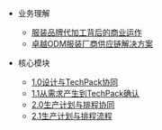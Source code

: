 * 业务理解
  * [服装品牌代加工背后的商业运作](docs/10.服装品牌代加工背后的商业运作.md)
  * [卓越ODM服装厂商供应链解决方案](docs/20.卓越ODM服装厂商供应链解决方案.md)

* 核心模块
  * [1.0设计与TechPack协同](docs/40-100.设计与TechPack协同细化.md)
  * [1.1从需求产生到TechPack确认](docs/40-120.从需求产生到TechPack确认.md)
  * [2.0生产计划与排程协同](docs/400-200.生产计划与排程协同.md)
  * [2.1生产计划与排程流程](docs/400-220.生产计划与排程协同.md)

